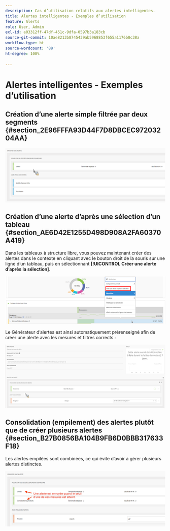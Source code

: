 ```yaml
---
description: Cas d’utilisation relatifs aux alertes intelligentes.
title: Alertes intelligentes - Exemples d’utilisation
feature: Alerts
role: User, Admin
exl-id: a03312ff-47df-451c-9dfa-0597b3a183cb
source-git-commit: 10ae8213b8745439ab5968853f655a1176b8c38a
workflow-type: ht
source-wordcount: '89'
ht-degree: 100%

---
```


# Alertes intelligentes - Exemples d’utilisation

## Création d’une alerte simple filtrée par deux segments {#section_2E96FFFA93D44F7D8DBCEC97203204AA}

<!-- 

Update screenshots for better readability.

 -->

![](assets/alerts_example1.png)

## Création d’une alerte d’après une sélection d’un tableau {#section_AE6D42E1255D498D908A2FA60370A419}

Dans les tableaux à structure libre, vous pouvez maintenant créer des alertes dans le contexte en cliquant avec le bouton droit de la souris sur une ligne d’un tableau, puis en sélectionnant **[!UICONTROL Créer une alerte d’après la sélection]**.

![](assets/alert_selection.png)

Le Générateur d’alertes est ainsi automatiquement prérenseigné afin de créer une alerte avec les mesures et filtres corrects :

![](assets/prepopulated_alert.png)

## Consolidation (empilement) des alertes plutôt que de créer plusieurs alertes {#section_B27B0856BA104B9FB6D0BBB317633F18}

Les alertes empilées sont combinées, ce qui évite d’avoir à gérer plusieurs alertes distinctes.

![](assets/alerts_example2.png)
